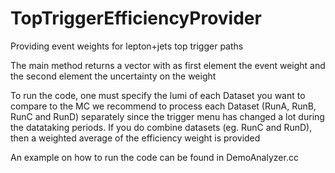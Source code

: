 TopTriggerEfficiencyProvider
============================

Providing event weights for lepton+jets top trigger paths

The main method returns a vector with as first element the event weight and the second element the uncertainty on the weight

To run the code, one must specify the lumi of each Dataset you want to compare to the MC
we recommend to process each Dataset (RunA, RunB, RunC and RunD) separately since the trigger menu has changed a lot during the datataking periods.
If you do combine datasets (eg. RunC and RunD), then a weighted average of the efficiency weight is provided

An example on how to run the code can be found in DemoAnalyzer.cc